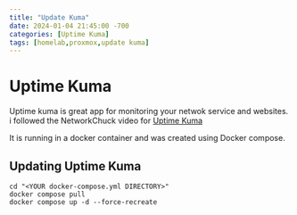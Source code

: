 ```yaml
---
title: "Update Kuma"
date: 2024-01-04 21:45:00 -700
categories: [Uptime Kuma]
tags: [homelab,proxmox,update kuma]
---
```


# Uptime Kuma

Uptime kuma is great app for monitoring your netwok service and websites. i followed the NetworkChuck video for [Uptime Kuma](https://www.youtube.com/watch?v=DbF96IHOZig&t=263s)

It is running in a docker container and was created using Docker compose. 

## Updating Uptime Kuma
```shell
cd "<YOUR docker-compose.yml DIRECTORY>"
docker compose pull
docker compose up -d --force-recreate
```
